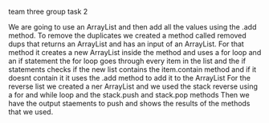 team three group task 2 

We are going to use an ArrayList and then add all the values using the .add method.
To remove the duplicates we created a method called removed dups that returns an ArrayList and has an input of an ArrayList.
  For that method it creates a new ArrayList inside the method and uses a for loop and an if statement the for loop goes through every item in the list and the if statements checks if the new list
  contains the item.contain method and if it doesnt contain it it uses the .add method to add it to the ArrayList 
For the reverse list we created a ner ArrayList and we used the stack reverse using a for and while loop and the stack.push and stack.pop methods 
Then we have the output staements to push and shows the results of the methods that we used. 
